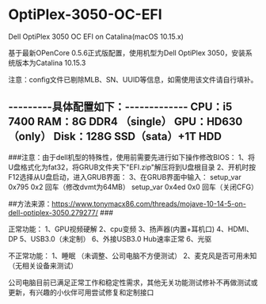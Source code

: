 # OptiPlex-3050-OC-EFI
Dell OptiPlex 3050 OC EFI on Catalina(macOS 10.15.x)

基于最新OPenCore 0.5.6正式版配置，使用机型为Dell OptiPlex 3050，安装系统版本为Catalina 10.15.3

注意：config文件已剔除MLB、SN、UUID等信息，如需使用该文件请自行填补。

---------具体配置如下：-------------
CPU：i5 7400
RAM：8G DDR4 （single）
GPU：HD630 （only）
Disk：128G SSD（sata）+1T HDD
-----------------------------------

###注意：由于dell机型的特殊性，使用前需要先进行如下操作修改BIOS：
1、将U盘格式化为fat32，将GRUB文件夹下"EFI.zip"解压将到U盘根目录
2、开机时按F12选择从U盘启动，进入GRUB界面：
3、在GRUB界面中输入：
      setup_var 0x795 0x2 回车（修改dvmt为64MB）
      setup_var 0x4ed 0x0 回车（关闭CFG）

##方法来源：https://www.tonymacx86.com/threads/mojave-10-14-5-on-dell-optiplex-3050.279277/   ###


正常功能：
1、GPU视频硬解
2、cpu变频
3、扬声器(内置+耳机口)
4、HDMI、DP
5、USB3.0（未定制）
6、外接USB3.0 Hub速率正常
6、光驱

不正常功能：
1、睡眠 （未调整、公司电脑不方便测试）
2、麦克风是否可用未知（无相关设备来测试）

公司电脑目前已满足正常工作和稳定性需求，其他无关功能测试修补不再做测试或更新，有兴趣的小伙伴可用尝试修复和定制接口
